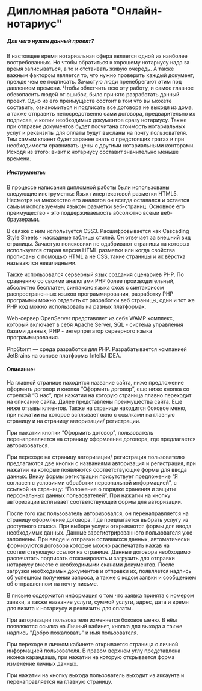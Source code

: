# Дипломная работа "Онлайн-нотариус"  

##### Для чего нужен данный проект?

В настоящее время нотариальная сфера является одной из наиболее востребованных. Но чтобы обратиться к хорошему нотариусу надо за время записываться, а то и отстаивать живую очередь. А также важным фактором является то, что нужно проверить каждый документ, прежде чем ее подписать. Зачастую люди пренебрегают этим под давлением времени. Чтобы облегчить всю эту работу, и самое главное обезопасить людей от ошибок, было принято разработать данный проект. Одно из его преимуществ состоит в том что вы можете составить, ознакомиться и подписать все договора не выходя из дома, а также отправить непосредственно сами договора, предварительно их подписав, и копии необходимых документов сразу нотариусу. Также при отправке документов будет посчитана стоимость нотариальных услуг и реквизиты для оплаты будут высланы на почту пользователя. Тем самым клиент будет заранее знать о предстоящих тратах и при необходимости сравнивать цены с другими нотариальными конторами. Исходя из этого: визит к нотариусу составит значительно меньше времени.

##### Инструменты:

В процессе написания дипломной работы были использованы следующие инструменты: 
Язык гипертекстовой разметки HTML5. Несмотря на множество его аналогов он всегда оставался и остается самым используемым языком разметки веб-страниц. Основное его преимущество - это поддерживаемость абсолютно всеми веб-браузерами.

В связке с ним используется CSS3. Расшифровывается как Cascading Style Sheets - каскадные таблицы стилей. Он отвечает за внешний вид страницы. Зачастую поисковики не одабривают страницы на которых используется старая версия HTML разметки или когда свойства прописаны с помощью HTML а не CSS, такие страницы и их вёрстка называются невалидными.

Также использовался серверный язык создания сценариев PHP. По сравнению со своими аналогами PHP более производительный, абсолютно бесплатен, синтаксис языка схож с синтаксисом распространенных языков программирования, разработку PHP программы можно отделить от разработки веб страницы, один и тот же PHP код можно использовать на разных платформах.

Web-сервер OpenServer представляет из себя WAMP комплекс, который включает в себя Apache Server, SQL - система управления базами данных, PHP - интерпретатор серверного языка программирования.

PhpStorm — среда разработки для PHP. Разрабатывается компанией JetBrains на основе платформы IntelliJ IDEA. 

#### Описание:

На главной странице находится название сайта, ниже предложение оформить договор и кнопка “Оформить договор”, еще ниже кнопка со стрелкой “О нас”, при нажатии на которую страница плавно переходит на описание сайта. Далее представлены преимущества сайта.  Еще ниже отзывы клиентов.
Также на странице находится боковое меню, при нажатии на которое всплывает окно с ссылками на главную страницу и на страницу авторизации/ регистрации.

При нажатии кнопки “Оформить договор”, пользователь перенаправляется на страницу оформление договора, где предлагается авторизоваться.

При переходе на страницу авторизации/ регистрация пользователю предлагаются две кнопки с названиями авторизация и регистрация, при нажатии на которые появляются соответствующие формы для ввода данных.
Внизу формы регистрации присутствует предложение “Я согласен с условиями обработки персональной информацией”, с ссылкой на страницу: “Положение о порядке хранения и защиты персональных данных пользователей”.
При нажатии на кнопку авторизации всплывает соответствующей формы для авторизации.

После того как пользователь авторизовался, он перенаправляется на страницу оформление договора. Где предлагается выбрать услугу из доступного списка.
При выборе услуги открываются формы для ввода необходимых данных. Данные зарегистрированного пользователя уже заполнены. 
При вводе и отправки оставшихся данных, автоматически формируются договора которые можно распечатать нажав на соответствующую ссылки на странице. 
Данные договора необходимо распечатать подписать отсканировать и загрузить для отправки нотариусу вместе с необходимыми сканами документов.
После загрузки необходимых документов и отправки их, появляется надпись об успешном получении запроса, а также с кодом заявки и сообщением об отправленном на почту письме.

В письме содержится информация о том что заявка принята с номером заявки,  а также название услуги, суммой услуги, адрес, дата и время для визита к нотариусу и реквизиты для оплаты.

При авторизации пользователя изменяется боковое меню. В нём появляются ссылка на Личный кабинет, кнопка для выхода а также надпись "Добро пожаловать" и имя пользователя.

При переходе в личном кабинете открывается страница с личной информацией пользователя. В правом верхнем углу представлена иконка карандаша, при нажатии на которую открывается форма изменение личных данных.

При нажатии на кнопку выхода пользователь выходит из аккаунта и перенаправляется на главную страницу.

